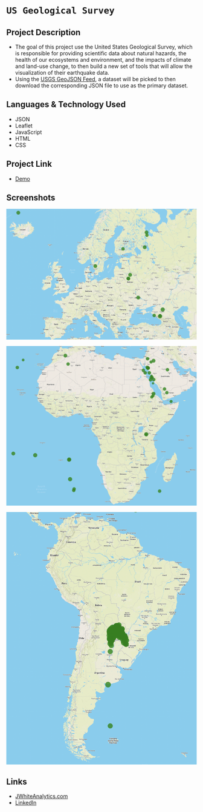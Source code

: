 # `US Geological Survey`


## Project Description

- The goal of this project use the United States Geological Survey, which is responsible for providing scientific data about natural hazards, the health of our ecosystems and environment, and the impacts of climate and land-use change, to then build a new set of tools that will allow the visualization of their earthquake data.
- Using the [USGS GeoJSON Feed](http://earthquake.usgs.gov/earthquakes/feed/v1.0/geojson.php), a dataset will be picked to then download the corresponding JSON file to use as the primary dataset.

## Languages & Technology Used

- JSON
- Leaflet
- JavaScript
- HTML
- CSS

## Project Link

- [Demo](https://jimmywhite1987.github.io/Leaflet-and-the-USGS/)

## Screenshots
![image](/Images/screenshot1.png)

![image](/Images/screenshot2.png)

![image](/Images/screenshot3.png)

## Links
- [JWhiteAnalytics.com](https://jwhiteanalytics.com)
- [LinkedIn](https://www.linkedin.com/in/jimmywhite1987)
